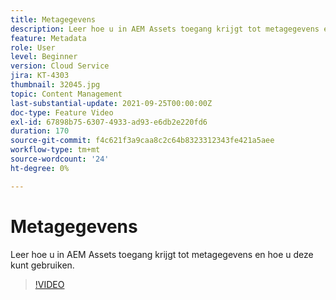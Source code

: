 ```yaml
---
title: Metagegevens
description: Leer hoe u in AEM Assets toegang krijgt tot metagegevens en hoe u deze kunt gebruiken.
feature: Metadata
role: User
level: Beginner
version: Cloud Service
jira: KT-4303
thumbnail: 32045.jpg
topic: Content Management
last-substantial-update: 2021-09-25T00:00:00Z
doc-type: Feature Video
exl-id: 67898b75-6307-4933-ad93-e6db2e220fd6
duration: 170
source-git-commit: f4c621f3a9caa8c2c64b8323312343fe421a5aee
workflow-type: tm+mt
source-wordcount: '24'
ht-degree: 0%

---
```


# Metagegevens

Leer hoe u in AEM Assets toegang krijgt tot metagegevens en hoe u deze kunt gebruiken.

>[!VIDEO](https://video.tv.adobe.com/v/32045?quality=12&learn=on)

